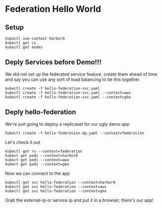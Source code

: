 # Federation Hello World

## Setup

```
kubectl use-context harbor0
kubectl get cs 
kubectl get nodes
```

## Deply Services before Demo!!!

We did not set up the federated service feature, create them ahead of time and say you can use any sort of load balancing to tie this together.

```
kubectl create -f hello-federation-svc.yaml
kubectl create -f hello-federation-svc.yaml --context=aws
kubectl create -f hello-federation-svc.yaml --context=gke
```

## Deply hello-federation

We're just going to deploy a replicaset for our ugly demo app
```
kubectl create -f hello-federation-dp.yaml --context=federation
```

Let's check it out

```
kubectl get rs --context=federation
kubect get pods --context=harbor0
kubect get pods --context=aws
kubect get pods --context=gke
```

Now we can connect to the app
```
kubectl get svc hello-federation --context=harbor0
kubectl get svc hello-federation --context=aws
kubectl get svc hello-federation --context=gke
```

Grab the external-ip or service ip and put it in a browser, there's our app!


